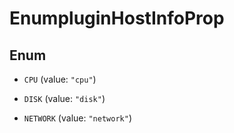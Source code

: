 

# EnumpluginHostInfoProp

## Enum


* `CPU` (value: `"cpu"`)

* `DISK` (value: `"disk"`)

* `NETWORK` (value: `"network"`)



